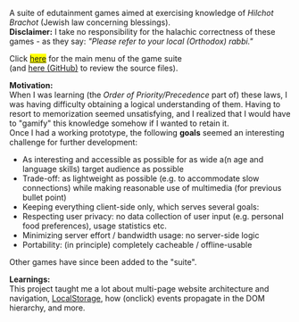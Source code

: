 <!-- **Summary:**  -->
A suite of edutainment games aimed at exercising knowledge of _Hilchot Brachot_ (Jewish law concerning blessings).  
**Disclaimer:** I take no responsibility for the halachic correctness of these games - as they say: _"Please refer to your local (Orthodox) rabbi."_  

Click <mark>[here](https://tuejoshua.github.io/hilchotBrachot)</mark> for the main menu of the game suite  
(and [here (GitHub)](https://github.com/tuejoshua/tuejoshua.github.io/tree/main/hilchotBrachot) to review the source files).

**Motivation:**  
When I was learning (the _Order of Priority/Precedence_ part of) these laws, I was having difficulty obtaining a logical understanding of them. Having to resort to memorization seemed unsatisfying, and I realized that I would have to "gamify" this knowledge somehow if I wanted to retain it.  
Once I had a working prototype, the following **goals** seemed an interesting challenge for further development:
- As interesting and accessible as possible for as wide a(n age and language skills) target audience as possible
- Trade-off: as lightweight as possible (e.g. to accommodate slow connections) while making reasonable use of multimedia (for previous bullet point)
- Keeping everything client-side only, which serves several goals:
 - Respecting user privacy: no data collection of user input (e.g. personal food preferences), usage statistics etc.
 - Minimizing server effort / bandwidth usage: no server-side logic
 - Portability: (in principle) completely cacheable / offline-usable  

Other games have since been added to the "suite".

**Learnings:**  
This project taught me a lot about multi-page website architecture and navigation, [LocalStorage](https://en.wikipedia.org/wiki/Web_storage), how (onclick) events propagate in the DOM hierarchy, and more.